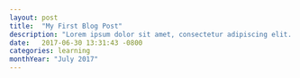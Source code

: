 ```yaml
---
layout: post
title:  "My First Blog Post"
description: "Lorem ipsum dolor sit amet, consectetur adipiscing elit. Quisque arcu lectus, mattis eu nisl sit amet, iaculis dapibus ante. Proin rhoncus, arcu vel pretium pellentesque, risus leo hendrerit eros, ac feugiat neque massa sed ligula. Vestibulum scelerisque quam eget semper vehicula. Vivamus sed augue a velit congue fermentum sit amet vel felis. Donec luctus erat lacus, non consequat quam maximus placerat. Nulla rutrum ut erat vitae elementum. Nullam urna arcu, bibendum a vehicula vel, commodo suscipit felis. Curabitur elit libero, malesuada ac eros id, tempus bibendum lectus. Nullam eu sem quis felis convallis tristique nec a ligula. Quisque condimentum metus vitae lectus convallis efficitur."
date:   2017-06-30 13:31:43 -0800
categories: learning
monthYear: "July 2017"
---
```

